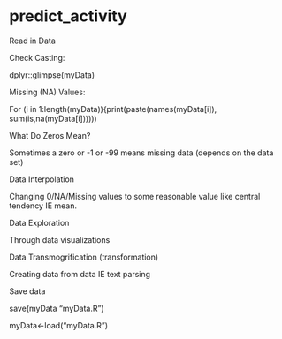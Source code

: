# predict_activity

Read in Data ​

Check Casting:​

dplyr::glimpse(myData)​

Missing (NA) Values:​

For (i in 1:length(myData)){print(paste(names(myData[i]), sum(is,na(myData[i]))))) ​

What Do Zeros Mean?​

Sometimes a zero or -1 or -99 means missing data (depends on the data set)​

Data Interpolation​

Changing 0/NA/Missing values to some reasonable value like central tendency IE mean. 

Data Exploration​

Through data visualizations​

Data Transmogrification (transformation)​

Creating data from data IE text parsing​

Save data​

save(myData “myData.R”)​

myData<-load(“myData.R”)
